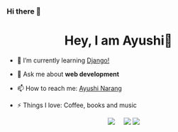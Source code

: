 ### Hi there 👋

<!--
**ayunarang/ayunarang** is a ✨ _special_ ✨ repository because its `README.md` (this file) appears on your GitHub profile.

Here are some ideas to get you started:

- 🔭 I’m currently working on ...
- 🌱 I’m currently learning ...
- 👯 I’m looking to collaborate on ...
- 🤔 I’m looking for help with ...
- 💬 Ask me about ...
- 📫 How to reach me: ...
- 😄 Pronouns: ...
- ⚡ Fun fact: ...
-->

<h1 align="center">Hey, I am Ayushi👋</h1>

- 🌱 I’m currently learning <a href="https://www.djangoproject.com/" target="_blank">Django!</a>
- 💬 Ask me about <strong>web development</strong>
- 📫 How to reach me: <a href="https://www.linkedin.com/in/ayushinarang21/" target="_blank">Ayushi Narang</a>
- ⚡ Things I love: Coffee, books and music

  <p align="center"><img src="https://github-readme-stats.vercel.app/api?username=ayunarang&show_icons=true">
  &nbsp;&nbsp;&nbsp;
  <a href="https://twitter.com/ayunarang"><img src="https://icons8.com/icon/13963/twitter"></a>
  <a href="https://www.linkedin.com/in/ayushinarang21"><img src="https://icons8.com/icon/xuvGCOXi8Wyg/linkedin"></a>
  </p>
  



